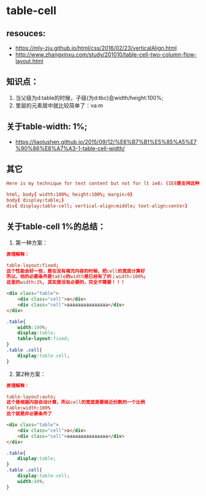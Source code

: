 # table-cell

## resouces:
+ https://mly-zju.github.io/html/css/2016/02/23/verticalAlign.html
+ http://www.zhangxinxu.com/study/201010/table-cell-two-column-flow-layout.html

## 知识点：
1. 当父级为d:table的时候，子级(为d:tbc)会width/height:100%;
2. 里层的元素居中就比较简单了：va:m

## 关于table-width: 1%;
+ https://liaolushen.github.io/2015/09/12/%E6%B7%B1%E5%85%A5%E7%90%86%E8%A7%A3-1-table-cell-width/


## 其它
```conf
Here is my technique for text content but not for lt ie8: (IE8是支持这种方式的)

html, body{ width:100%; height:100%; margin:0}
body{ display:table;}
div{ display:table-cell; vertical-align:middle; text-align:center}
```

## 关于table-cell 1%的总结：

1. 第一种方案：
```conf
原理解释：

table-layout:fixed;
这个性能会好一些，是在没有填充内容的时候，把cell的宽度计算好
所以，他的必要条件是table的width是已经有了的；width:100%;
这里的width:1%, 其实是没有必要的，完全不需要！！！
```


```html
<div class="table">
    <div class="cell">a</div>
    <div class="cell">aaaaaaaaaaaaaaa</div>
</div>
```

```css
.table{
    width:100%;
    display:table;
    table-layout:fixed;
}
.table .cell{
    display:table-cell;
}
```


2. 第2种方案：
```conf
原理解释：

table-layout:auto;
这个是根据内容自动计算，所以cell的宽度是要接近份数的一个比例
table:width:100%
这个就是非必要条件了
```


```html
<div class="table">
    <div class="cell">a</div>
    <div class="cell">aaaaaaaaaaaaaaa</div>
</div>
```

```css
.table{
    display:table;
}
.table .cell{
    display:table-cell;
    width:48%;
}
```